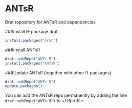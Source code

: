# ANTsR

Drat repository for ANTsR and dependencies



###install R-package drat
```r
install.packages("drat")
```
###Install ANTsR

```r
drat::addRepo("ANTs-R")
install.packages("ANTsR")
```

###Update ANTsR (together with other R-packages)
```r
drat::addRepo("ANTs-R")
update.packages()
```
You can add the ANTsR repo permanently by adding the line ```drat::addRepo("ANTs-R")``` to ~/.Rprofile.
